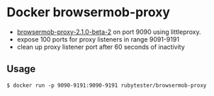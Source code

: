 # Docker browsermob-proxy

- [browsermob-proxy-2.1.0-beta-2](https://github.com/lightbody/browsermob-proxy/releases/tag/browsermob-proxy-2.1.0-beta-2) on port 9090 using littleproxy.
- expose 100 ports for proxy listeners in range 9091-9191
- clean up proxy listener port after 60 seconds of inactivity

## Usage

    $ docker run -p 9090-9191:9090-9191 rubytester/browsermob-proxy
